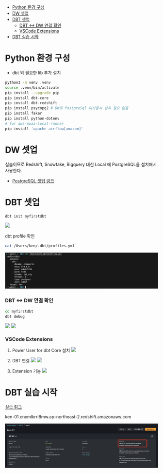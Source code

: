 - [Python 환경 구성](#python-환경-구성)
- [DW 셋업](#dw-셋업)
- [DBT 셋업](#dbt-셋업)
    - [DBT \<-\> DW 연결 확인](#dbt---dw-연결-확인)
    - [VSCode Extensions](#vscode-extensions)
- [DBT 실습 시작](#dbt-실습-시작)



# Python 환경 구성
- dbt 외 필요한 lib 추가 설치
```bash
python3 -m venv .venv
source .venv/bin/activate
pip install --upgrade pip
pip install dbt-core
pip install dbt-redshift
pip install psycopg2 # DW로 PostgreSql 미사용시 설치 필요 없음
pip install faker
pip install python-dotenv
# for aws-mwaa-local-runner 
pip install 'apache-airflow[amazon]'
```

# DW 셋업
실습이므로 Redshift, Snowfake, Bigquery 대신 Local 에 PostgreSQL을 설치해서 사용한다.
- [PostgreSQL 셋업 링크](https://github.com/color275/dbt/tree/846887943c2365b775c73bc2a5c5ede1ade43666/postgresql)



# DBT 셋업
```bash
dbt init myfirstdbt
``````
![](./img/2024-07-17-00-35-21.png)

dbt profile 확인
```bash
cat /Users/ken/.dbt/profiles.yml
```
![](./img/2024-07-17-00-35-50.png)

### DBT <-> DW 연결 확인
```bash
cd myfirstdbt
dbt debug
```
![](./img/./img/2024-07-16-23-08-38.png)
![](./img/./img/2024-07-16-23-08-51.png)

### VSCode Extensions
1. Power User for dbt Core 설치
   ![](./img/./img/2024-07-17-00-45-01.png)

2. DBT 연결
   ![](./img/./img/2024-07-17-09-00-15.png)
   ![](./img/./img/2024-07-17-09-01-05.png)

3. Extension 기능
   ![](./img/./img/2024-07-17-09-14-15.png)


# DBT 실습 시작
[실습 링크](https://github.com/color275/dbt/tree/846887943c2365b775c73bc2a5c5ede1ade43666/myfirstdbt)



ken-01.cnxmlkrrl8mw.ap-northeast-2.redshift.amazonaws.com

![](2024-07-28-13-58-38.png)
